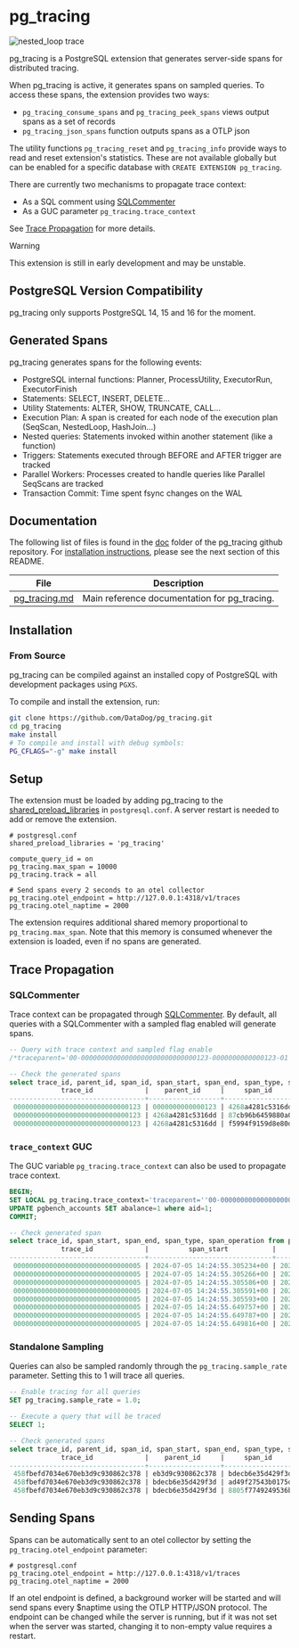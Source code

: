 # pg_tracing

![nested_loop trace](https://gist.githubusercontent.com/bonnefoa/c4204828fff8ff1d4ed2b275fbbbdfaa/raw/313dd65703aba3a53da5eaacd1c447ef64ec7bef/nested_loop.png)

pg_tracing is a PostgreSQL extension that generates server-side spans for distributed tracing.

When pg_tracing is active, it generates spans on sampled queries. To access these spans, the extension provides two ways:
- `pg_tracing_consume_spans` and `pg_tracing_peek_spans` views output spans as a set of records
- `pg_tracing_json_spans` function outputs spans as a OTLP json

The utility functions `pg_tracing_reset` and `pg_tracing_info` provide ways to read and reset extension's statistics. These are not available globally but can be enabled for a specific database with `CREATE EXTENSION pg_tracing`.

There are currently two mechanisms to propagate trace context:
- As a SQL comment using [SQLCommenter](https://google.github.io/sqlcommenter/)
- As a GUC parameter `pg_tracing.trace_context`

See [Trace Propagation](#trace-propagation) for more details.

> [!WARNING]
> This extension is still in early development and may be unstable.

## PostgreSQL Version Compatibility

pg_tracing only supports PostgreSQL 14, 15 and 16 for the moment.

## Generated Spans

pg_tracing generates spans for the following events:

- PostgreSQL internal functions: Planner, ProcessUtility, ExecutorRun, ExecutorFinish
- Statements: SELECT, INSERT, DELETE...
- Utility Statements: ALTER, SHOW, TRUNCATE, CALL...
- Execution Plan: A span is created for each node of the execution plan (SeqScan, NestedLoop, HashJoin...)
- Nested queries: Statements invoked within another statement (like a function)
- Triggers: Statements executed through BEFORE and AFTER trigger are tracked
- Parallel Workers: Processes created to handle queries like Parallel SeqScans are tracked
- Transaction Commit: Time spent fsync changes on the WAL

## Documentation

The following list of files is found in the [doc](doc) folder of the pg_tracing github repository. For [installation instructions](#installation), please see the next section of this README.

| File                                                              | Description                                                                   |
|-------------------------------------------------------------------|-------------------------------------------------------------------------------|
| [pg_tracing.md](doc/pg_tracing.md)                                | Main reference documentation for pg_tracing.                                  |


## Installation

### From Source

pg_tracing can be compiled against an installed copy of PostgreSQL with development packages using `PGXS`.

To compile and install the extension, run:

```bash
git clone https://github.com/DataDog/pg_tracing.git
cd pg_tracing
make install
# To compile and install with debug symbols:
PG_CFLAGS="-g" make install
```

## Setup

The extension must be loaded by adding pg_tracing to the [shared_preload_libraries](https://www.postgresql.org/docs/current/runtime-config-client.html#GUC-SHARED-PRELOAD-LIBRARIES) in `postgresql.conf`.
A server restart is needed to add or remove the extension.

```
# postgresql.conf
shared_preload_libraries = 'pg_tracing'

compute_query_id = on
pg_tracing.max_span = 10000
pg_tracing.track = all

# Send spans every 2 seconds to an otel collector
pg_tracing.otel_endpoint = http://127.0.0.1:4318/v1/traces
pg_tracing.otel_naptime = 2000
```

The extension requires additional shared memory proportional to `pg_tracing.max_span`. Note that this memory is consumed whenever the extension is loaded, even if no spans are generated.

## Trace Propagation

### SQLCommenter

Trace context can be propagated through [SQLCommenter](https://google.github.io/sqlcommenter/). By default, all queries with a SQLCommenter with a sampled flag enabled will generate spans.

```sql
-- Query with trace context and sampled flag enable
/*traceparent='00-00000000000000000000000000000123-0000000000000123-01'*/ SELECT 1;

-- Check the generated spans
select trace_id, parent_id, span_id, span_start, span_end, span_type, span_operation from pg_tracing_consume_spans order by span_start;
             trace_id             |    parent_id     |     span_id      |          span_start           |           span_end            |  span_type   | span_operation
----------------------------------+------------------+------------------+-------------------------------+-------------------------------+--------------+----------------
 00000000000000000000000000000123 | 0000000000000123 | 4268a4281c5316dd | 2024-03-19 13:46:43.97958+00  | 2024-03-19 13:46:43.980121+00 | Select query | SELECT $1;
 00000000000000000000000000000123 | 4268a4281c5316dd | 87cb96b6459880a0 | 2024-03-19 13:46:43.979642+00 | 2024-03-19 13:46:43.979978+00 | Planner      | Planner
 00000000000000000000000000000123 | 4268a4281c5316dd | f5994f9159d8e80d | 2024-03-19 13:46:43.980081+00 | 2024-03-19 13:46:43.980111+00 | Executor     | ExecutorRun
```

### `trace_context` GUC

The GUC variable `pg_tracing.trace_context` can also be used to propagate trace context.

```sql
BEGIN;
SET LOCAL pg_tracing.trace_context='traceparent=''00-00000000000000000000000000000005-0000000000000005-01''';
UPDATE pgbench_accounts SET abalance=1 where aid=1;
COMMIT;

-- Check generated span
select trace_id, span_start, span_end, span_type, span_operation from pg_tracing_consume_spans order by span_start;
             trace_id             |          span_start           |           span_end            |     span_type     |                      span_operation
----------------------------------+-------------------------------+-------------------------------+-------------------+-----------------------------------------------------------
 00000000000000000000000000000005 | 2024-07-05 14:24:55.305234+00 | 2024-07-05 14:24:55.305988+00 | Update query      | UPDATE pgbench_accounts SET abalance=$1 where aid=$2;
 00000000000000000000000000000005 | 2024-07-05 14:24:55.305266+00 | 2024-07-05 14:24:55.30552+00  | Planner           | Planner
 00000000000000000000000000000005 | 2024-07-05 14:24:55.305586+00 | 2024-07-05 14:24:55.305906+00 | ExecutorRun       | ExecutorRun
 00000000000000000000000000000005 | 2024-07-05 14:24:55.305591+00 | 2024-07-05 14:24:55.305903+00 | Update            | Update on pgbench_accounts
 00000000000000000000000000000005 | 2024-07-05 14:24:55.305593+00 | 2024-07-05 14:24:55.305806+00 | IndexScan         | IndexScan using pgbench_accounts_pkey on pgbench_accounts
 00000000000000000000000000000005 | 2024-07-05 14:24:55.649757+00 | 2024-07-05 14:24:55.649792+00 | Utility query     | COMMIT;
 00000000000000000000000000000005 | 2024-07-05 14:24:55.649787+00 | 2024-07-05 14:24:55.649792+00 | ProcessUtility    | ProcessUtility
 00000000000000000000000000000005 | 2024-07-05 14:24:55.649816+00 | 2024-07-05 14:24:55.650613+00 | TransactionCommit | TransactionCommit
```

### Standalone Sampling

Queries can also be sampled randomly through the `pg_tracing.sample_rate` parameter. Setting this to 1 will trace all queries.

```sql
-- Enable tracing for all queries
SET pg_tracing.sample_rate = 1.0;

-- Execute a query that will be traced
SELECT 1;

-- Check generated spans
select trace_id, parent_id, span_id, span_start, span_end, span_type, span_operation from pg_tracing_consume_spans order by span_start;
             trace_id             |    parent_id     |     span_id      |          span_start           |           span_end            |  span_type   | span_operation
----------------------------------+------------------+------------------+-------------------------------+-------------------------------+--------------+----------------
 458fbefd7034e670eb3d9c930862c378 | eb3d9c930862c378 | bdecb6e35d429f3d | 2024-01-10 09:54:16.321253+00 | 2024-01-10 09:54:16.321587+00 | Select query | SELECT $1;
 458fbefd7034e670eb3d9c930862c378 | bdecb6e35d429f3d | ad49f27543b0175d | 2024-01-10 09:54:16.3213+00   | 2024-01-10 09:54:16.321412+00 | Planner      | Planner
 458fbefd7034e670eb3d9c930862c378 | bdecb6e35d429f3d | 8805f7749249536b | 2024-01-10 09:54:16.321485+00 | 2024-01-10 09:54:16.321529+00 | Executor     | ExecutorRun
```

## Sending Spans

Spans can be automatically sent to an otel collector by setting the `pg_tracing.otel_endpoint` parameter:

```
# postgresql.conf
pg_tracing.otel_endpoint = http://127.0.0.1:4318/v1/traces
pg_tracing.otel_naptime = 2000
```

If an otel endpoint is defined, a background worker will be started and will send spans every $naptime using the OTLP HTTP/JSON protocol.
The endpoint can be changed while the server is running, but if it was not set when the server was started, changing it to non-empty value
requires a restart.
